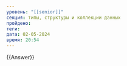 ```yaml
---
уровень: "[[senior]]"
секция: типы, структуры и коллекции данных
пройдено: 
теги: 
дата: 02-05-2024
время: 20:54
---
```



{{Answer}}